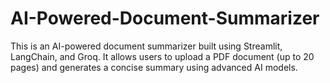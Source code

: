 # AI-Powered-Document-Summarizer
This is an AI-powered document summarizer built using Streamlit, LangChain, and Groq. It allows users to upload a PDF document (up to 20 pages) and generates a concise summary using advanced AI models.
